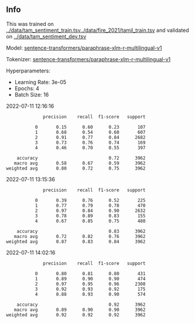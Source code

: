 ## Info
This was trained on [../data/tam_sentiment_train.tsv](https://github.com/flippe3/fire_2022/tree/master/task_a/data/../data/tam_sentiment_train.tsv)[../data/fire_2021/tamil_train.tsv](https://github.com/flippe3/fire_2022/tree/master/task_a/data/../data/fire_2021/tamil_train.tsv) and validated on [../data/tam_sentiment_dev.tsv](https://github.com/flippe3/fire_2022/tree/master/task_a/data/../data/tam_sentiment_dev.tsv)

Model: [sentence-transformers/paraphrase-xlm-r-multilingual-v1](https://huggingface.co/sentence-transformers/paraphrase-xlm-r-multilingual-v1)

 Tokenizer: [sentence-transformers/paraphrase-xlm-r-multilingual-v1](https://huggingface.co/sentence-transformers/paraphrase-xlm-r-multilingual-v1)

Hyperparameters:
- Learning Rate: 3e-05
- Epochs: 4
- Batch Size: 16

 2022-07-11 12:16:16 
```
              precision    recall  f1-score   support

           0       0.15      0.60      0.23       107
           1       0.68      0.54      0.60       607
           2       0.91      0.77      0.84      2682
           3       0.73      0.76      0.74       169
           4       0.46      0.70      0.55       397

    accuracy                           0.72      3962
   macro avg       0.58      0.67      0.59      3962
weighted avg       0.80      0.72      0.75      3962
```

 2022-07-11 13:15:36 
```
              precision    recall  f1-score   support

           0       0.39      0.76      0.52       225
           1       0.77      0.79      0.78       470
           2       0.97      0.84      0.90      2632
           3       0.78      0.89      0.83       155
           4       0.67      0.85      0.75       480

    accuracy                           0.83      3962
   macro avg       0.72      0.82      0.76      3962
weighted avg       0.87      0.83      0.84      3962
```

 2022-07-11 14:02:16 
```
              precision    recall  f1-score   support

           0       0.80      0.81      0.80       431
           1       0.89      0.90      0.90       474
           2       0.97      0.95      0.96      2308
           3       0.92      0.93      0.92       175
           4       0.88      0.93      0.90       574

    accuracy                           0.92      3962
   macro avg       0.89      0.90      0.90      3962
weighted avg       0.92      0.92      0.92      3962
```
